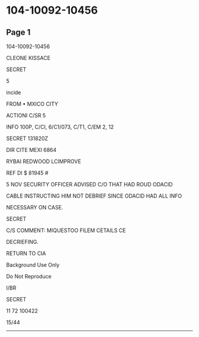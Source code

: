 # 104-10092-10456

## Page 1

104-10092-10456

CLEONE KISSACE

SECRET

5

incide

FROM • MXICO CITY

ACTIONI C/SR 5

INFO 100P, C/CI, 6/C1/073, C/T1, C/EM 2, 12

SECRET 131820Z

DIR CITE MEXI 6864

RYBAI REDWOOD LCIMPROVE

REF DI $ 81945 #

5 NOV SECURITY OFFICER ADVISED C/O THAT HAD ROUD ODACID

CABLE INSTRUCTING HIM NOT DEBRIEF SINCE ODACID HAD ALL INFO

NECESSARY ON CASE.

SECRET

C/S COMMENT: MIQUESTOO FILEM CETAILS CE

DECRIEFING.

RETURN TO CIA

Background Use Only

Do Not Reproduce

I/BR

SECRET

11 72 100422

15/44

---

